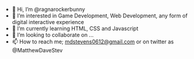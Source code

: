 - 👋 Hi, I’m @ragnarockerbunny
- 👀 I’m interested in Game Development, Web Development, any form of digital interactive experience 
- 🌱 I’m currently learning HTML, CSS and Javascript
- 💞️ I’m looking to collaborate on ...
- 📫 How to reach me; mdstevens0612@gmail.com or on twitter as @MatthewDaveStev

<!---
ragnarockerbunny/ragnarockerbunny is a ✨ special ✨ repository because its `README.md` (this file) appears on your GitHub profile.
You can click the Preview link to take a look at your changes.
--->

